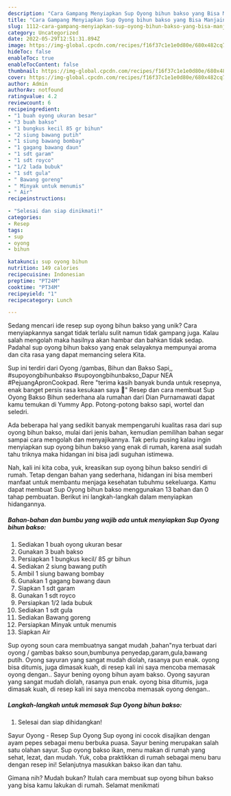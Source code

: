```yaml
---
description: "Cara Gampang Menyiapkan Sup Oyong bihun bakso yang Bisa Manjain Lidah"
title: "Cara Gampang Menyiapkan Sup Oyong bihun bakso yang Bisa Manjain Lidah"
slug: 1112-cara-gampang-menyiapkan-sup-oyong-bihun-bakso-yang-bisa-manjain-lidah
category: Uncategorized
date: 2022-05-29T12:51:31.894Z
image: https://img-global.cpcdn.com/recipes/f16f37c1e1e0d80e/680x482cq70/sup-oyong-bihun-bakso-foto-resep-utama.jpg
hideToc: false
enableToc: true
enableTocContent: false
thumbnail: https://img-global.cpcdn.com/recipes/f16f37c1e1e0d80e/680x482cq70/sup-oyong-bihun-bakso-foto-resep-utama.jpg
cover: https://img-global.cpcdn.com/recipes/f16f37c1e1e0d80e/680x482cq70/sup-oyong-bihun-bakso-foto-resep-utama.jpg
author: Admin
authorAv: notfound
ratingvalue: 4.2
reviewcount: 6
recipeingredient:
- "1 buah oyong ukuran besar"
- "3 buah bakso"
- "1 bungkus kecil 85 gr bihun"
- "2 siung bawang putih"
- "1 siung bawang bombay"
- "1 gagang bawang daun"
- "1 sdt garam"
- "1 sdt royco"
- "1/2 lada bubuk"
- "1 sdt gula"
- " Bawang goreng"
- " Minyak untuk menumis"
- " Air"
recipeinstructions:

- "Selesai dan siap dinikmati!"
categories:
- Resep
tags:
- sup
- oyong
- bihun

katakunci: sup oyong bihun 
nutrition: 149 calories
recipecuisine: Indonesian
preptime: "PT24M"
cooktime: "PT34M"
recipeyield: "1"
recipecategory: Lunch

---
```





Sedang mencari ide resep sup oyong bihun bakso yang unik? Cara menyiapkannya sangat tidak terlalu sulit namun tidak gampang juga. Kalau salah mengolah maka hasilnya akan hambar dan bahkan tidak sedap. Padahal sup oyong bihun bakso yang enak selayaknya mempunyai aroma dan cita rasa yang dapat memancing selera Kita.





Sup ini terdiri dari Oyong /gambas, Bihun dan Bakso Sapi,, #supoyongbihunbakso #supoyongbihunbakso_Dapur NEA #PejuangApronCookpad. Rere &#34;terima kasih banyak bunda untuk resepnya, enak banget persis rasa kesukaan saya 🙌&#34; Resep dan cara membuat Sup Oyong Bakso Bihun sederhana ala rumahan dari Dian Purnamawati dapat kamu temukan di Yummy App. Potong-potong bakso sapi, wortel dan seledri.

Ada beberapa hal yang sedikit banyak mempengaruhi kualitas rasa dari sup oyong bihun bakso, mulai dari jenis bahan, kemudian pemilihan bahan segar sampai cara mengolah dan menyajikannya. Tak perlu pusing kalau ingin menyiapkan sup oyong bihun bakso yang enak di rumah, karena asal sudah tahu triknya maka hidangan ini bisa jadi suguhan istimewa.






Nah, kali ini kita coba, yuk, kreasikan sup oyong bihun bakso sendiri di rumah. Tetap dengan bahan yang sederhana, hidangan ini bisa memberi manfaat untuk membantu menjaga kesehatan tubuhmu sekeluarga. Kamu dapat membuat Sup Oyong bihun bakso menggunakan 13 bahan dan 0 tahap pembuatan. Berikut ini langkah-langkah dalam menyiapkan hidangannya.

<!--inarticleads1-->

##### Bahan-bahan dan bumbu yang wajib ada untuk menyiapkan Sup Oyong bihun bakso:

1. Sediakan 1 buah oyong ukuran besar
1. Gunakan 3 buah bakso
1. Persiapkan 1 bungkus kecil/ 85 gr bihun
1. Sediakan 2 siung bawang putih
1. Ambil 1 siung bawang bombay
1. Gunakan 1 gagang bawang daun
1. Siapkan 1 sdt garam
1. Gunakan 1 sdt royco
1. Persiapkan 1/2 lada bubuk
1. Sediakan 1 sdt gula
1. Sediakan  Bawang goreng
1. Persiapkan  Minyak untuk menumis
1. Siapkan  Air


Sup oyong soun cara membuatnya sangat mudah ,bahan&#34;nya terbuat dari oyong / gambas bakso soun,bumbunya penyedap,garam,gula,bawang putih. Oyong sayuran yang sangat mudah diolah, rasanya pun enak. oyong bisa ditumis, juga dimasak kuah, di resep kali ini saya mencoba memasak oyong dengan.. Sayur bening oyong bihun ayam bakso. Oyong sayuran yang sangat mudah diolah, rasanya pun enak. oyong bisa ditumis, juga dimasak kuah, di resep kali ini saya mencoba memasak oyong dengan.. 

<!--inarticleads2-->

##### Langkah-langkah untuk memasak Sup Oyong bihun bakso:


1. Selesai dan siap dihidangkan!

Sayur Oyong - Resep Sup Oyong Sup oyong ini cocok disajikan dengan ayam pepes sebagai menu berbuka puasa. Sayur bening merupakan salah satu olahan sayur. Sup oyong bakso ikan, menu makan di rumah yang sehat, lezat, dan mudah. Yuk, coba praktikkan di rumah sebagai menu baru dengan resep ini! Selanjutnya masukkan bakso ikan dan tahu. 

Gimana nih? Mudah bukan? Itulah cara membuat sup oyong bihun bakso yang bisa kamu lakukan di rumah. Selamat menikmati
